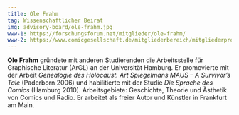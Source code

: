 ```yaml
---
title: Ole Frahm
tag: Wissenschaftlicher Beirat
img: advisory-board/ole-frahm.jpg
www-1: https://forschungsforum.net/mitglieder/ole-frahm/
www-2: https://www.comicgesellschaft.de/mitgliederbereich/mitgliederprofile/olefrahm/
---
```


**Ole Frahm** gründete mit anderen Studierenden die Arbeitsstelle für Graphische Literatur (ArGL) an der Universität Hamburg.
Er promovierte mit der Arbeit _Genealogie des Holocaust. Art Spiegelmans MAUS – A Survivor’s Tale_ (Paderborn 2006) und habilitierte mit der Studie _Die Sprache des Comics_ (Hamburg 2010).
Arbeitsgebiete: Geschichte, Theorie und Ästhetik von Comics und Radio. Er arbeitet als freier Autor und Künstler in Frankfurt am Main.
